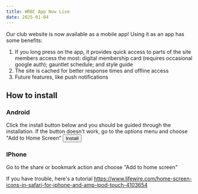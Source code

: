 ```yaml
---
title: WRBC App Now Live
date: 2025-01-04
---
```


Our club website is now available as a mobile app! Using it as an app has some
benefits:

1. If you long press on the app, it provides quick access to parts of the site members
access the most: digital membership card (requires occasional google auth); gauntlet schedule; and style guide
2. The site is cached for better response times and offline access
3. Future features, like push notifications

## How to install

### Android

Click the install button below and you should be guided through the installation. 
If the button doesn't work, go to the options menu and choose "Add to Home Screen"
<button id="installApp">Install</button>
<script>
  let deferredPrompt;
    window.addEventListener('beforeinstallprompt', (e) => {
        deferredPrompt = e;
    });

    const installApp = document.getElementById('installApp');
    installApp.addEventListener('click', async () => {
        if (deferredPrompt !== null) {
            deferredPrompt.prompt();
            const { outcome } = await deferredPrompt.userChoice;
            if (outcome === 'accepted') {
                deferredPrompt = null;
            }
        }
    });
</script>

### IPhone

Go to the share or bookmark action and choose "Add to home screen" 

If you have trouble, here's a tutorial https://www.lifewire.com/home-screen-icons-in-safari-for-iphone-and-amp-ipod-touch-4103654
